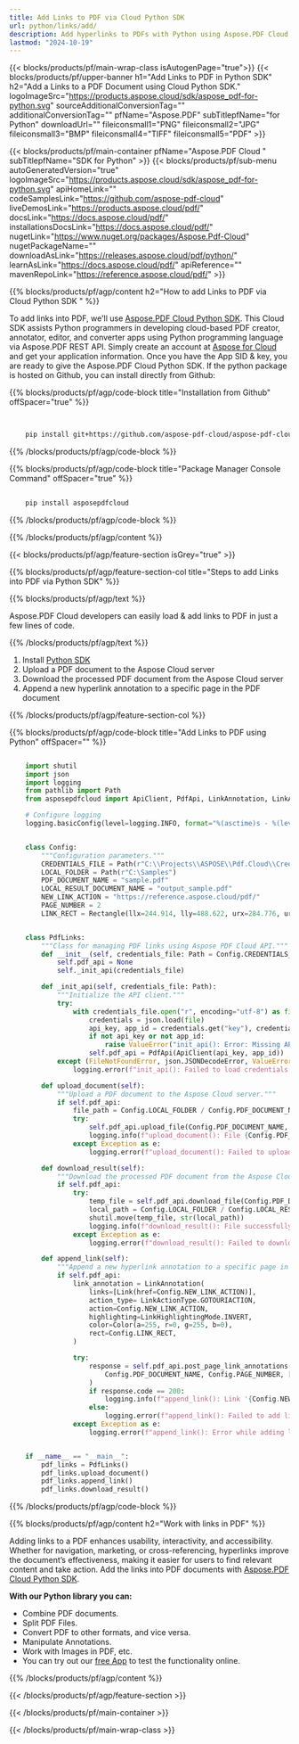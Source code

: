 ```yaml
---
title: Add Links to PDF via Cloud Python SDK 
url: python/links/add/
description: Add hyperlinks to PDFs with Python using Aspose.PDF Cloud SDK. Make documents interactive and connected.
lastmod: "2024-10-19"
---
```


{{< blocks/products/pf/main-wrap-class isAutogenPage="true">}}
{{< blocks/products/pf/upper-banner h1="Add Links to PDF in Python SDK" h2="Add a Links to a PDF Document using Cloud Python SDK." logoImageSrc="https://products.aspose.cloud/sdk/aspose_pdf-for-python.svg" sourceAdditionalConversionTag="" additionalConversionTag="" pfName="Aspose.PDF" subTitlepfName="for Python" downloadUrl="" fileiconsmall1="PNG" fileiconsmall2="JPG" fileiconsmall3="BMP" fileiconsmall4="TIFF" fileiconsmall5="PDF" >}}

{{< blocks/products/pf/main-container pfName="Aspose.PDF Cloud " subTitlepfName="SDK for Python" >}}
{{< blocks/products/pf/sub-menu autoGeneratedVersion="true" logoImageSrc="https://products.aspose.cloud/sdk/aspose_pdf-for-python.svg" apiHomeLink="" codeSamplesLink="https://github.com/aspose-pdf-cloud" liveDemosLink="https://products.aspose.cloud/pdf/" docsLink="https://docs.aspose.cloud/pdf/" installationsDocsLink="https://docs.aspose.cloud/pdf/" nugetLink="https://www.nuget.org/packages/Aspose.Pdf-Cloud" nugetPackageName="" downloadAsLink="https://releases.aspose.cloud/pdf/python/" learnAsLink="https://docs.aspose.cloud/pdf/" apiReference="" mavenRepoLink="https://reference.aspose.cloud/pdf/" >}}

{{% blocks/products/pf/agp/content h2="How to add Links to PDF via Cloud Python SDK " %}}

To add links into PDF, we'll use
[Aspose.PDF Cloud Python SDK](https://products.aspose.cloud/pdf/python/). This Cloud SDK assists Python programmers in developing cloud-based PDF creator, annotator, editor, and converter apps using Python programming language via Aspose.PDF REST API. Simply create an account at [Aspose for Cloud](https://dashboard.aspose.cloud/#/apps) and get your application information. Once you have the App SID & key, you are ready to give the Aspose.PDF Cloud Python SDK. If the python package is hosted on Github, you can install directly from Github:

{{% blocks/products/pf/agp/code-block title="Installation from Github" offSpacer="true" %}}

```bash

     
    pip install git+https://github.com/aspose-pdf-cloud/aspose-pdf-cloud-python.git


```

{{% /blocks/products/pf/agp/code-block %}}

{{% blocks/products/pf/agp/code-block title="Package Manager Console Command" offSpacer="true" %}}

```bash
     
    pip install asposepdfcloud

```

{{% /blocks/products/pf/agp/code-block %}}

{{% /blocks/products/pf/agp/content %}}

{{< blocks/products/pf/agp/feature-section isGrey="true" >}}

{{% blocks/products/pf/agp/feature-section-col title="Steps to add Links into PDF via Python SDK" %}}

{{% blocks/products/pf/agp/text %}}

Aspose.PDF Cloud developers can easily load & add links to PDF in just a few lines of code.

{{% /blocks/products/pf/agp/text %}}

1. Install [Python SDK](https://pypi.org/project/asposepdfcloud/)
1. Upload a PDF document to the Aspose Cloud server
1. Download the processed PDF document from the Aspose Cloud server
1. Append a new hyperlink annotation to a specific page in the PDF document

{{% /blocks/products/pf/agp/feature-section-col %}}

{{% blocks/products/pf/agp/code-block title="Add Links to PDF using Python" offSpacer="" %}}

```python

    import shutil
    import json
    import logging
    from pathlib import Path
    from asposepdfcloud import ApiClient, PdfApi, LinkAnnotation, LinkActionType, LinkHighlightingMode, Color, Link, Rectangle

    # Configure logging
    logging.basicConfig(level=logging.INFO, format="%(asctime)s - %(levelname)s - %(message)s")


    class Config:
        """Configuration parameters."""
        CREDENTIALS_FILE = Path(r"C:\\Projects\\ASPOSE\\Pdf.Cloud\\Credentials\\credentials.json")
        LOCAL_FOLDER = Path(r"C:\Samples")
        PDF_DOCUMENT_NAME = "sample.pdf"
        LOCAL_RESULT_DOCUMENT_NAME = "output_sample.pdf"
        NEW_LINK_ACTION = "https://reference.aspose.cloud/pdf/"
        PAGE_NUMBER = 2
        LINK_RECT = Rectangle(llx=244.914, lly=488.622, urx=284.776, ury=498.588)


    class PdfLinks:
        """Class for managing PDF links using Aspose PDF Cloud API."""
        def __init__(self, credentials_file: Path = Config.CREDENTIALS_FILE):
            self.pdf_api = None
            self._init_api(credentials_file)

        def _init_api(self, credentials_file: Path):
            """Initialize the API client."""
            try:
                with credentials_file.open("r", encoding="utf-8") as file:
                    credentials = json.load(file)
                    api_key, app_id = credentials.get("key"), credentials.get("id")
                    if not api_key or not app_id:
                        raise ValueError("init_api(): Error: Missing API keys in the credentials file.")
                    self.pdf_api = PdfApi(ApiClient(api_key, app_id))
            except (FileNotFoundError, json.JSONDecodeError, ValueError) as e:
                logging.error(f"init_api(): Failed to load credentials: {e}")

        def upload_document(self):
            """Upload a PDF document to the Aspose Cloud server."""
            if self.pdf_api:
                file_path = Config.LOCAL_FOLDER / Config.PDF_DOCUMENT_NAME
                try:
                    self.pdf_api.upload_file(Config.PDF_DOCUMENT_NAME, str(file_path))
                    logging.info(f"upload_document(): File {Config.PDF_DOCUMENT_NAME} uploaded successfully.")
                except Exception as e:
                    logging.error(f"upload_document(): Failed to upload file: {e}")

        def download_result(self):
            """Download the processed PDF document from the Aspose Cloud server."""
            if self.pdf_api:
                try:
                    temp_file = self.pdf_api.download_file(Config.PDF_DOCUMENT_NAME)
                    local_path = Config.LOCAL_FOLDER / Config.LOCAL_RESULT_DOCUMENT_NAME
                    shutil.move(temp_file, str(local_path))
                    logging.info(f"download_result(): File successfully downloaded: {local_path}")
                except Exception as e:
                    logging.error(f"download_result(): Failed to download file: {e}")

        def append_link(self):
            """Append a new hyperlink annotation to a specific page in the PDF document."""
            if self.pdf_api:
                link_annotation = LinkAnnotation(
                    links=[Link(href=Config.NEW_LINK_ACTION)],
                    action_type= LinkActionType.GOTOURIACTION,
                    action=Config.NEW_LINK_ACTION,
                    highlighting=LinkHighlightingMode.INVERT,
                    color=Color(a=255, r=0, g=255, b=0),
                    rect=Config.LINK_RECT,
                )

                try:
                    response = self.pdf_api.post_page_link_annotations(
                        Config.PDF_DOCUMENT_NAME, Config.PAGE_NUMBER, [link_annotation]
                    )
                    if response.code == 200:
                        logging.info(f"append_link(): Link '{Config.NEW_LINK_ACTION}' added to page #{Config.PAGE_NUMBER}.")
                    else:
                        logging.error(f"append_link(): Failed to add link to the page. Response code: {response.code}")
                except Exception as e:
                    logging.error(f"append_link(): Error while adding link: {e}")


    if __name__ == "__main__":
        pdf_links = PdfLinks()
        pdf_links.upload_document()
        pdf_links.append_link()
        pdf_links.download_result()
```

{{% /blocks/products/pf/agp/code-block %}}

{{% blocks/products/pf/agp/content h2="Work with links in PDF" %}}

Adding links to a PDF enhances usability, interactivity, and accessibility. Whether for navigation, marketing, or cross-referencing, hyperlinks improve the document’s effectiveness, making it easier for users to find relevant content and take action.
Add the links into PDF documents with [Aspose.PDF Cloud Python SDK](https://products.aspose.cloud/pdf/python/).

**With our Python library you can:**

+ Combine PDF documents.
+ Split PDF Files.
+ Convert PDF to other formats, and vice versa.
+ Manipulate Annotations.
+ Work with Images in PDF, etc.
+ You can try out our [free App](https://products.aspose.app/pdf/family) to test the functionality online.

{{% /blocks/products/pf/agp/content %}}

{{< /blocks/products/pf/agp/feature-section >}}

{{< /blocks/products/pf/main-container >}}

{{< /blocks/products/pf/main-wrap-class >}}